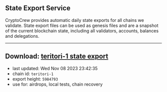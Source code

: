 ## State Export Service
CryptoCrew provides automatic daily state exports for all chains we validate. State export files can be used as genesis files and are a snapshot of the current blockchain state, including all validators, accounts, balances and delegations.

---
**Download: [teritori-1 state export](https://dl.ccvalidators.com/SERVICE/teritori/teritori-1_export_5984793.json)**
---

- last updated: Wed Nov 08 2023 23:42:35
- chain id: `teritori-1`
- export height: `5984793`
- use for: airdrops, local tests, chain recovery
